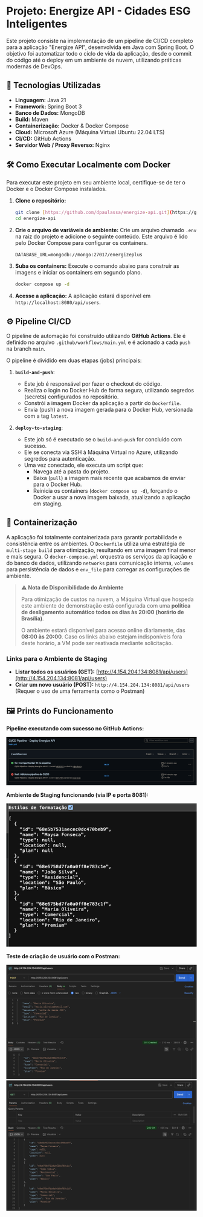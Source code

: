 # Projeto: Energize API - Cidades ESG Inteligentes

Este projeto consiste na implementação de um pipeline de CI/CD completo para a aplicação "Energize API", desenvolvida em Java com Spring Boot. O objetivo foi automatizar todo o ciclo de vida da aplicação, desde o commit do código até o deploy em um ambiente de nuvem, utilizando práticas modernas de DevOps.

## 🚀 Tecnologias Utilizadas

* **Linguagem:** Java 21
* **Framework:** Spring Boot 3
* **Banco de Dados:** MongoDB
* **Build:** Maven
* **Containerização:** Docker & Docker Compose
* **Cloud:** Microsoft Azure (Máquina Virtual Ubuntu 22.04 LTS)
* **CI/CD:** GitHub Actions
* **Servidor Web / Proxy Reverso:** Nginx

## 🛠️ Como Executar Localmente com Docker

Para executar este projeto em seu ambiente local, certifique-se de ter o Docker e o Docker Compose instalados.

1.  **Clone o repositório:**
    ```bash
    git clone [https://github.com/dpaulassa/energize-api.git](https://github.com/dpaulassa/energize-api.git)
    cd energize-api
    ```

2.  **Crie o arquivo de variáveis de ambiente:**
    Crie um arquivo chamado `.env` na raiz do projeto e adicione o seguinte conteúdo. Este arquivo é lido pelo Docker Compose para configurar os containers.
    ```
    DATABASE_URL=mongodb://mongo:27017/energizeplus
    ```

3.  **Suba os containers:**
    Execute o comando abaixo para construir as imagens e iniciar os containers em segundo plano.
    ```bash
    docker compose up -d
    ```

4.  **Acesse a aplicação:**
    A aplicação estará disponível em `http://localhost:8080/api/users`.

## ⚙️ Pipeline CI/CD

O pipeline de automação foi construído utilizando **GitHub Actions**. Ele é definido no arquivo `.github/workflows/main.yml` e é acionado a cada `push` na branch `main`.

O pipeline é dividido em duas etapas (jobs) principais:

1.  **`build-and-push`**:
    * Este job é responsável por fazer o checkout do código.
    * Realiza o login no Docker Hub de forma segura, utilizando segredos (secrets) configurados no repositório.
    * Constrói a imagem Docker da aplicação a partir do `Dockerfile`.
    * Envia (push) a nova imagem gerada para o Docker Hub, versionada com a tag `latest`.

2.  **`deploy-to-staging`**:
    * Este job só é executado se o `build-and-push` for concluído com sucesso.
    * Ele se conecta via SSH à Máquina Virtual no Azure, utilizando segredos para autenticação.
    * Uma vez conectado, ele executa um script que:
        * Navega até a pasta do projeto.
        * Baixa (`pull`) a imagem mais recente que acabamos de enviar para o Docker Hub.
        * Reinicia os containers (`docker compose up -d`), forçando o Docker a usar a nova imagem baixada, atualizando a aplicação em staging.

## 🐳 Containerização

A aplicação foi totalmente containerizada para garantir portabilidade e consistência entre os ambientes. O `Dockerfile` utiliza uma estratégia de `multi-stage build` para otimização, resultando em uma imagem final menor e mais segura. O `docker-compose.yml` orquestra os serviços da aplicação e do banco de dados, utilizando `networks` para comunicação interna, `volumes` para persistência de dados e `env_file` para carregar as configurações de ambiente.

> **⚠️ Nota de Disponibilidade do Ambiente**
>
> Para otimização de custos na nuvem, a Máquina Virtual que hospeda este ambiente de demonstração está configurada com uma **política de desligamento automático todos os dias às 20:00 (horário de Brasília)**.
>
> O ambiente estará disponível para acesso online diariamente, das **08:00 às 20:00**. Caso os links abaixo estejam indisponíveis fora deste horário, a VM pode ser reativada mediante solicitação.

### Links para o Ambiente de Staging

* **Listar todos os usuários (GET):** [http://4.154.204.134:8081/api/users](http://4.154.204.134:8081/api/users)
* **Criar um novo usuário (POST):** `http://4.154.204.134:8081/api/users` (Requer o uso de uma ferramenta como o Postman)

## 🖼️ Prints do Funcionamento

**Pipeline executando com sucesso no GitHub Actions:**

![Pipeline executando com sucesso](./docs/prints/pipeline-sucesso.png)

**Ambiente de Staging funcionando (via IP e porta 8081):**

![API rodando no ambiente de staging](./docs/prints/api-staging.png)

**Teste de criação de usuário com o Postman:**

![Teste com Postman POST](./docs/prints/teste-postman-post.png)
![Teste com Postman GET](./docs/prints/teste-postman-get.png)